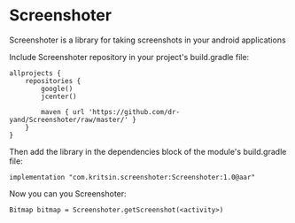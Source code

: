 # Screenshoter
Screenshoter is a library for taking screenshots in your android applications

Include Screenshoter repository in your project's build.gradle file:
```
allprojects {
    repositories {
        google()
        jcenter()

        maven { url 'https://github.com/dr-yand/Screenshoter/raw/master/' }
    }
}
```

Then add the library in the dependencies block of the module's build.gradle file:
```
implementation "com.kritsin.screenshoter:Screenshoter:1.0@aar"
```

Now you can you Screenshoter:
```
Bitmap bitmap = Screenshoter.getScreenshot(<activity>)
```
